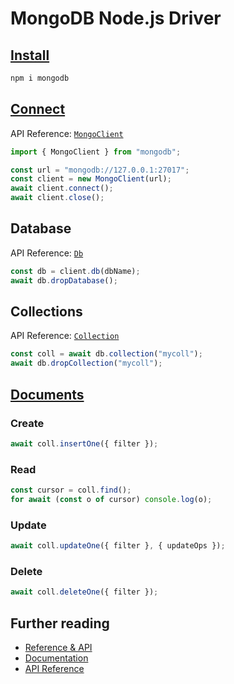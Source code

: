 # MongoDB Node.js Driver

## [Install](https://www.npmjs.com/package/mongodb?activeTab=readme)

```sh
npm i mongodb
```

## [Connect](https://www.mongodb.com/docs/drivers/node/current/quick-start/connect-to-mongodb/)

API Reference: [`MongoClient`](https://mongodb.github.io/node-mongodb-native/5.3/classes/MongoClient.html)

```js
import { MongoClient } from "mongodb";

const url = "mongodb://127.0.0.1:27017";
const client = new MongoClient(url);
await client.connect();
await client.close();
```

## Database

API Reference: [`Db`](https://mongodb.github.io/node-mongodb-native/5.3/classes/Db.html)

```js
const db = client.db(dbName);
await db.dropDatabase();
```

## Collections

API Reference: [`Collection`](https://mongodb.github.io/node-mongodb-native/5.3/classes/Collection.html)

```js
const coll = await db.collection("mycoll");
await db.dropCollection("mycoll");
```

## [Documents](https://www.mongodb.com/docs/drivers/node/current/quick-reference)

### Create

```js
await coll.insertOne({ filter });
```

### Read

```js
const cursor = coll.find();
for await (const o of cursor) console.log(o);
```

### Update

```js
await coll.updateOne({ filter }, { updateOps });
```

### Delete

```js
await coll.deleteOne({ filter });
```

## Further reading

- [Reference & API](https://mongodb.github.io/node-mongodb-native/index.html)
- [Documentation](https://www.mongodb.com/docs/drivers/node/current/)
- [API Reference](https://mongodb.github.io/node-mongodb-native/Next/index.html)

